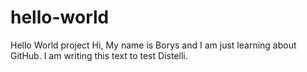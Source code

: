 # hello-world
Hello World project
Hi, My name is Borys and I am just learning about GitHub.
I am writing this text to test Distelli.
